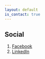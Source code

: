 ```yaml
---
layout: default
is_contact: true
---
```



## Social

1. [Facebook](https://www.facebook.com/li.dickson/)
2. [LinkedIn](https://www.linkedin.com/in/dickson-li/)
